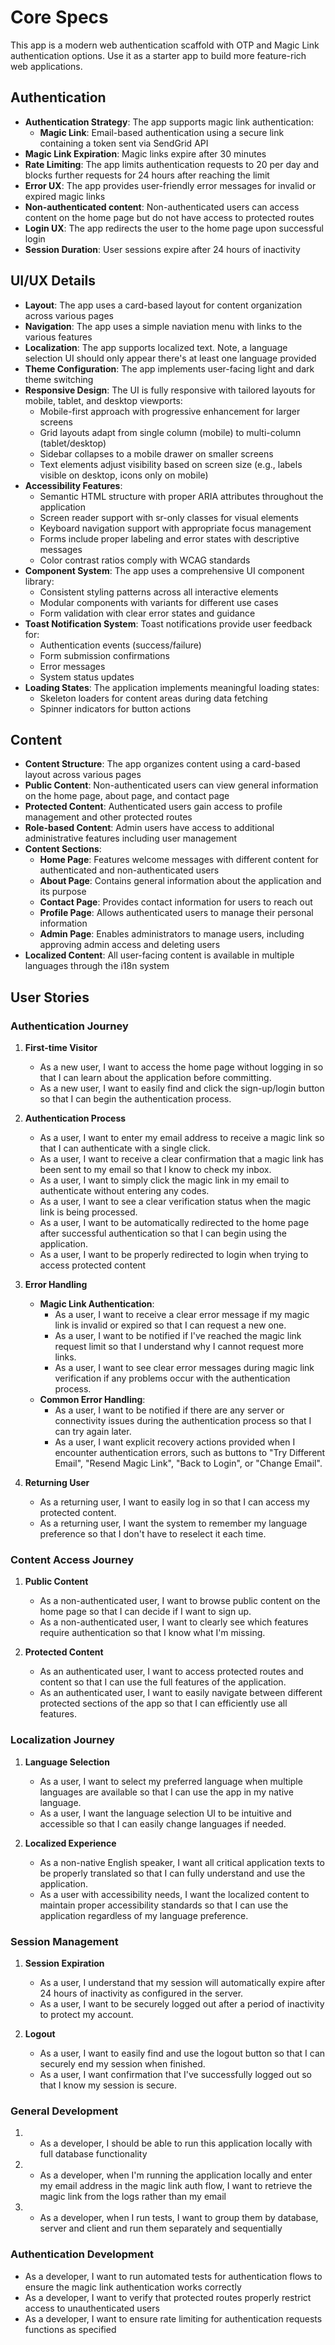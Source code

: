 # Core Specs

This app is a modern web authentication scaffold with OTP and Magic Link authentication options. Use it as a starter app to build more feature-rich web applications.

## Authentication

* **Authentication Strategy**: The app supports magic link authentication:
  * **Magic Link**: Email-based authentication using a secure link containing a token sent via SendGrid API
* **Magic Link Expiration**: Magic links expire after 30 minutes
* **Rate Limiting**: The app limits authentication requests to 20 per day and blocks further requests for 24 hours after reaching the limit
* **Error UX**: The app provides user-friendly error messages for invalid or expired magic links
* **Non-authenticated content**: Non-authenticated users can access content on the home page but do not have access to protected routes
* **Login UX**: The app redirects the user to the home page upon successful login
* **Session Duration**: User sessions expire after 24 hours of inactivity

## UI/UX Details

* **Layout**: The app uses a card-based layout for content organization across various pages
* **Navigation**: The app uses a simple naviation menu with links to the various features
* **Localization**: The app supports localized text. Note, a language selection UI should only appear there's at least one language provided
* **Theme Configuration**: The app implements user-facing light and dark theme switching
* **Responsive Design**: The UI is fully responsive with tailored layouts for mobile, tablet, and desktop viewports:
  * Mobile-first approach with progressive enhancement for larger screens
  * Grid layouts adapt from single column (mobile) to multi-column (tablet/desktop)
  * Sidebar collapses to a mobile drawer on smaller screens
  * Text elements adjust visibility based on screen size (e.g., labels visible on desktop, icons only on mobile)
* **Accessibility Features**:
  * Semantic HTML structure with proper ARIA attributes throughout the application
  * Screen reader support with sr-only classes for visual elements
  * Keyboard navigation support with appropriate focus management
  * Forms include proper labeling and error states with descriptive messages
  * Color contrast ratios comply with WCAG standards
* **Component System**: The app uses a comprehensive UI component library:
  * Consistent styling patterns across all interactive elements
  * Modular components with variants for different use cases
  * Form validation with clear error states and guidance
* **Toast Notification System**: Toast notifications provide user feedback for:
  * Authentication events (success/failure)
  * Form submission confirmations
  * Error messages
  * System status updates
* **Loading States**: The application implements meaningful loading states:
  * Skeleton loaders for content areas during data fetching
  * Spinner indicators for button actions

## Content

* **Content Structure**: The app organizes content using a card-based layout across various pages
* **Public Content**: Non-authenticated users can view general information on the home page, about page, and contact page
* **Protected Content**: Authenticated users gain access to profile management and other protected routes
* **Role-based Content**: Admin users have access to additional administrative features including user management
* **Content Sections**:
  * **Home Page**: Features welcome messages with different content for authenticated and non-authenticated users
  * **About Page**: Contains general information about the application and its purpose
  * **Contact Page**: Provides contact information for users to reach out
  * **Profile Page**: Allows authenticated users to manage their personal information
  * **Admin Page**: Enables administrators to manage users, including approving admin access and deleting users
* **Localized Content**: All user-facing content is available in multiple languages through the i18n system

## User Stories

### Authentication Journey

1. **First-time Visitor**
   * As a new user, I want to access the home page without logging in so that I can learn about the application before committing.
   * As a new user, I want to easily find and click the sign-up/login button so that I can begin the authentication process.

2. **Authentication Process**   
    * As a user, I want to enter my email address to receive a magic link so that I can authenticate with a single click.
    * As a user, I want to receive a clear confirmation that a magic link has been sent to my email so that I know to check my inbox.
    * As a user, I want to simply click the magic link in my email to authenticate without entering any codes.
    * As a user, I want to see a clear verification status when the magic link is being processed.
    * As a user, I want to be automatically redirected to the home page after successful authentication so that I can begin using the application.
    * As a user, I want to be properly redirected to login when trying to access protected content

3. **Error Handling**
   * **Magic Link Authentication**:
     * As a user, I want to receive a clear error message if my magic link is invalid or expired so that I can request a new one.
     * As a user, I want to be notified if I've reached the magic link request limit so that I understand why I cannot request more links.
     * As a user, I want to see clear error messages during magic link verification if any problems occur with the authentication process.
   * **Common Error Handling**:
     * As a user, I want to be notified if there are any server or connectivity issues during the authentication process so that I can try again later.
     * As a user, I want explicit recovery actions provided when I encounter authentication errors, such as buttons to "Try Different Email", "Resend Magic Link", "Back to Login", or "Change Email".

4. **Returning User**
   * As a returning user, I want to easily log in so that I can access my protected content.
   * As a returning user, I want the system to remember my language preference so that I don't have to reselect it each time.

### Content Access Journey

1. **Public Content**
   * As a non-authenticated user, I want to browse public content on the home page so that I can decide if I want to sign up.
   * As a non-authenticated user, I want to clearly see which features require authentication so that I know what I'm missing.

2. **Protected Content**
   * As an authenticated user, I want to access protected routes and content so that I can use the full features of the application.
   * As an authenticated user, I want to easily navigate between different protected sections of the app so that I can efficiently use all features.

### Localization Journey

1. **Language Selection**
   * As a user, I want to select my preferred language when multiple languages are available so that I can use the app in my native language.
   * As a user, I want the language selection UI to be intuitive and accessible so that I can easily change languages if needed.

2. **Localized Experience**
   * As a non-native English speaker, I want all critical application texts to be properly translated so that I can fully understand and use the application.
   * As a user with accessibility needs, I want the localized content to maintain proper accessibility standards so that I can use the application regardless of my language preference.

### Session Management

1. **Session Expiration**
   * As a user, I understand that my session will automatically expire after 24 hours of inactivity as configured in the server.
   * As a user, I want to be securely logged out after a period of inactivity to protect my account.

2. **Logout**
   * As a user, I want to easily find and use the logout button so that I can securely end my session when finished.
   * As a user, I want confirmation that I've successfully logged out so that I know my session is secure.

### General Development

1. * As a developer, I should be able to run this application locally with full database functionality
2. * As a developer, when I'm running the application locally and enter my email address in the magic link auth flow, I want to retrieve the magic link from the logs rather than my email
3. * As a developer, when I run tests, I want to group them by database, server and client and run them separately and sequentially

### Authentication Development
* As a developer, I want to run automated tests for authentication flows to ensure the magic link authentication works correctly
* As a developer, I want to verify that protected routes properly restrict access to unauthenticated users
* As a developer, I want to ensure rate limiting for authentication requests functions as specified




